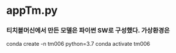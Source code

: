 # appTm.py
### 티치블머신에서 만든 모델은 파이썬 SW로 구성했다. 가상환경은
conda create -n tm006 python=3.7
conda activate tm006
